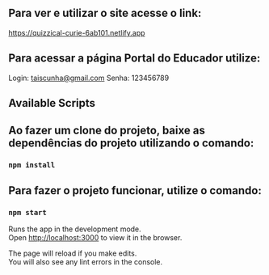 ## Para ver e utilizar o site acesse o link: 

https://quizzical-curie-6ab101.netlify.app

## Para acessar a página Portal do Educador utilize:

Login: taiscunha@gmail.com Senha: 123456789

## Available Scripts

## Ao fazer um clone do projeto, baixe as dependências do projeto utilizando o comando:

### `npm install`

## Para fazer o projeto funcionar, utilize o comando:

### `npm start`


Runs the app in the development mode.\
Open [http://localhost:3000](http://localhost:3000) to view it in the browser.

The page will reload if you make edits.\
You will also see any lint errors in the console.


